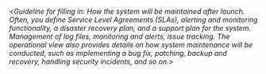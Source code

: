 <_Guideline for filling in: How the system will be maintained after launch. Often, you define Service Level Agreements (SLAs), alerting and monitoring functionality, a disaster recovery plan, and a support plan for the system. Management of log files, monitoring and alerts, issue tracking. The operational view also provides details on how system maintenance will be conducted, such as implementing a bug fix, patching, backup and recovery, handling security incidents, and so on._>